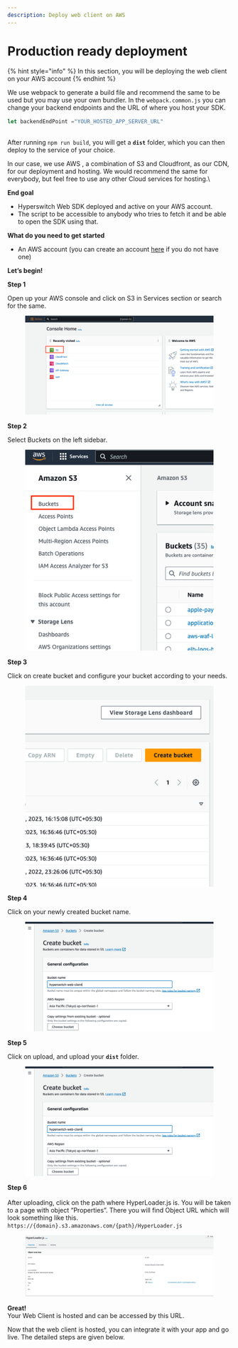 ```yaml
---
description: Deploy web client on AWS
---
```


# Production ready deployment

{% hint style="info" %}
In this section, you will be deploying the web client on your AWS account
{% endhint %}

We use webpack to generate a build file and recommend the same to be used but you may use your own bundler. In the `webpack.common.js` you can change your backend endpoints and the URL of where you host your SDK.

```javascript
let backendEndPoint ="YOUR_HOSTED_APP_SERVER_URL"
```

\
After running `npm run build`, you will get a **`dist`** folder, which you can then deploy to the service of your choice.

In our case, we use AWS , a combination of S3 and Cloudfront, as our CDN, for our deployment and hosting. We would recommend the same for everybody, but feel free to use any other Cloud services for hosting.\


**End goal**

* Hyperswitch Web SDK deployed and active on your AWS account.
* The script to be accessible to anybody who tries to fetch it and be able to open the SDK using that.

**What do you need to get started**

* An AWS account (you can create an account [here](https://portal.aws.amazon.com/billing/signup?refid=em\_127222\&redirect\_url=https%3A%2F%2Faws.amazon.com%2Fregistration-confirmation#/start/email) if you do not have one)

**Let’s begin!**

**Step 1**

Open up your AWS console and click on S3 in Services section or search for the same.

<figure><img src="../../.gitbook/assets/image (13).png" alt=""><figcaption></figcaption></figure>

**Step 2**

Select Buckets on the left sidebar.

<figure><img src="../../.gitbook/assets/image (14).png" alt=""><figcaption></figcaption></figure>

**Step 3**

Click on create bucket and configure your bucket according to your needs.

<figure><img src="../../.gitbook/assets/image (15).png" alt=""><figcaption></figcaption></figure>

**Step 4**

Click on your newly created bucket name.

<figure><img src="../../.gitbook/assets/image (16).png" alt=""><figcaption></figcaption></figure>

**Step 5**

Click on upload, and upload your **`dist`** folder.

<figure><img src="../../.gitbook/assets/image (17).png" alt=""><figcaption></figcaption></figure>

**Step 6**\
\
After uploading, click on the path where HyperLoader.js is. You will be taken to a page with object “Properties”. There you will find Object URL which will look something like this.\
`https://{domain}.s3.amazonaws.com/{path}/HyperLoader.js`

<figure><img src="../../.gitbook/assets/image (18).png" alt=""><figcaption></figcaption></figure>

**Great!**\
Your Web Client is hosted and can be accessed by this URL.

Now that the web client is hosted, you can integrate it with your app and go live. The detailed steps are given below.

##
